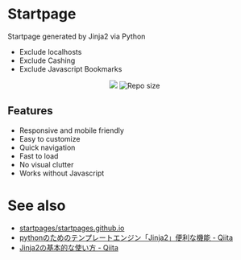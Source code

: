 # Startpage
Startpage generated by Jinja2 via Python

- Exclude localhosts
- Exclude Cashing
- Exclude Javascript Bookmarks

<p align="center">
  <a href="https://github.com/pedro-pablo/minimal-startpage-template/blob/master/LICENSE" alt="License">
    <img src="https://img.shields.io/github/license/pedro-pablo/minimal-startpage-template.svg" /></a>
  <img src="https://img.shields.io/github/repo-size/pedro-pablo/minimal-startpage-template.svg" alt="Repo size" />
</p>

## Features
* Responsive and mobile friendly
* Easy to customize
* Quick navigation
* Fast to load
* No visual clutter
* Works without Javascript

# See also
* [startpages/startpages.github.io](https://github.com/startpages/startpages.github.io)
* [pythonのためのテンプレートエンジン「Jinja2」便利な機能 - Qiita](https://qiita.com/kotamatsuoka/items/a95faf6655c0e775ee22)
* [Jinja2の基本的な使い方 - Qiita](https://qiita.com/RyoMa_0923/items/528303906a55f9b568e0)

